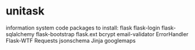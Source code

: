 # unitask
information system code
packages to install:
flask 
flask-login 
flask-sqlalchemy
flask-bootstrap
flask.ext
bcrypt
email-validator
ErrorHandler
Flask-WTF
Requests
jsonschema
Jinja
googlemaps